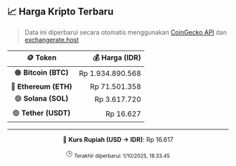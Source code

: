 

<!-- HARGA_KRIPTO -->
## 📈 Harga Kripto Terbaru

> Data ini diperbarui secara otomatis menggunakan [CoinGecko API](https://www.coingecko.com/) dan [exchangerate.host](https://exchangerate.host/)

<div align="center">

| 🪙 Token | 💰 Harga (IDR) |
|:------:|---------------:|
| 🟠 **Bitcoin (BTC)**   | Rp 1.934.890.568 |
| 🔵 **Ethereum (ETH)**  | Rp 71.501.358 |
| 🟣 **Solana (SOL)**    | Rp 3.617.720 |
| 🟢 **Tether (USDT)**   | Rp 16.627 |

---

💱 **Kurs Rupiah (USD → IDR)**: Rp 16.617

🕒 <sub>Terakhir diperbarui: 1/10/2025, 18.33.45</sub>

</div>
<!-- /HARGA_KRIPTO -->